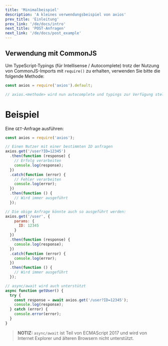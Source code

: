 ```yaml
---
title: 'Minimalbeispiel'
description: 'A kleines verwendungsbeispiel von axios'
prev_title: 'Einleitung'
prev_link: '/de/docs/intro'
next_title: 'POST-Anfragen'
next_link: '/de/docs/post_example'
---
```


## Verwendung mit CommonJS
Um TypeScript-Typings (für Intellisense / Autocomplete) trotz der Nutzung von CommonJS-Imports mit `require()` zu erhalten, verwenden Sie bitte die folgende Methode:

```js
const axios = require('axios').default;

// axios.<methode> wird nun autocomplete und typings zur Verfügung stellen.
```

# Beispiel

Eine `GET`-Anfrage ausführen:

```js
const axios = require('axios');

// Einen Nutzer mit einer bestimmten ID anfragen
axios.get('/user?ID=12345')
  .then(function (response) {
    // Erfolg verarbeiten
    console.log(response);
  })
  .catch(function (error) {
    // Fehler verarbeiten
    console.log(error);
  })
  .then(function () {
    // Wird immer ausgeführt
  });

// Die obige Anfrage könnte auch so ausgeführt werden:
axios.get('/user', {
    params: {
      ID: 12345
    }
  })
  .then(function (response) {
    console.log(response);
  })
  .catch(function (error) {
    console.log(error);
  })
  .then(function () {
    // Wird immer ausgeführt
  });  

// async/await wird auch unterstützt
async function getUser() {
  try {
    const response = await axios.get('/user?ID=12345');
    console.log(response);
  } catch (error) {
    console.error(error);
  }
}
```

> **NOTIZ:** `async/await` ist Teil von ECMAScript 2017 und wird von Internet
> Explorer und älteren Browsern nicht unterstützt.
